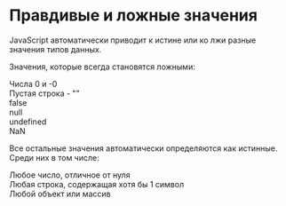 # Правдивые и ложные значения
JavaScript автоматически приводит к истине или ко лжи разные значения типов данных.

Значения, которые всегда становятся ложными:

Числа 0 и -0  
Пустая строка - ""  
false  
null  
undefined  
NaN

Все остальные значения автоматически определяются как истинные. Среди них в том числе:

Любое число, отличное от нуля  
Любая строка, содержащая хотя бы 1 символ  
Любой объект или массив